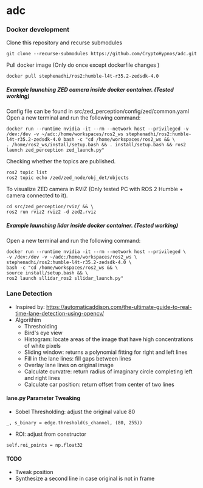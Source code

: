 # adc

### Docker development
Clone this repository and recurse submodules
    
    git clone --recurse-submodules https://github.com/CryptoHypnos/adc.git

Pull docker image (Only do once except dockerfile changes   )

    docker pull stephenadhi/ros2:humble-l4t-r35.2-zedsdk-4.0

##### Example launching ZED camera inside docker container. (Tested working)

Config file can be found in src/zed_perception/config/zed/common.yaml
Open a new terminal and run the following command:

    docker run --runtime nvidia -it --rm --network host --privileged -v /dev:/dev -v ~/adc:/home/workspaces/ros2_ws stephenadhi/ros2:humble-l4t-r35.2-zedsdk-4.0 bash -c "cd /home/workspaces/ros2_ws && \
    . /home/ros2_ws/install/setup.bash && . install/setup.bash && ros2 launch zed_perception zed_launch.py"

Checking whether the topics are published.
    
    ros2 topic list
    ros2 topic echo /zed/zed_node/obj_det/objects 

To visualize ZED camera in RViZ (Only tested PC with ROS 2 Humble + camera connected to it).

    cd src/zed_perception/rviz/ && \
    ros2 run rviz2 rviz2 -d zed2.rviz


##### Example launching lidar inside docker container. (Tested working)
Open a new terminal and run the following command:

    docker run --runtime nvidia -it --rm --network host --privileged \
    -v /dev:/dev -v ~/adc:/home/workspaces/ros2_ws \
    stephenadhi/ros2:humble-l4t-r35.2-zedsdk-4.0 \
    bash -c "cd /home/workspaces/ros2_ws && \
    source install/setup.bash && \ 
    ros2 launch sllidar_ros2 sllidar_launch.py"

### Lane Detection
* Inspired by:
<https://automaticaddison.com/the-ultimate-guide-to-real-time-lane-detection-using-opencv/>
* Algorithim
  * Thresholding
  * Bird's eye view
  * Histogram: locate areas of the image that have high concentrations of white pixels
  * Sliding window: returns a polynomial fitting for right and left lines
  * Fill in the lane lines: fill gaps between lines
  * Overlay lane lines on original image
  * Calculate curvatre: return radius of imaginary circle completing left and right lines
  * Calculate car position: return offset from center of two lines


#### lane.py Parameter Tweaking
* Sobel Thresholding: adjust the original value 80

`_, s_binary = edge.threshold(s_channel, (80, 255))`

* ROI: adjust from constructor

`self.roi_points = np.float32`

#### TODO
* Tweak position
* Synthesize a second line in case original is not in frame
